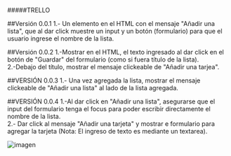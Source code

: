 #####TRELLO

##Versión 0.0.1
1.- Un elemento en el HTML con el mensaje "Añadir una lista", que al dar click muestre un input y un botón (formulario) para que el usuario ingrese el nombre de la lista.  

##Versión 0.0.2
1.-Mostrar en el HTML, el texto ingresado al dar click en el botón de "Guardar" del formulario (como si fuera título de la lista).  
2.-Debajo del título, mostrar el mensaje clickeable de "Añadir una tarjea".  

##VERSIÓN 0.0.3
1.- Una vez agregada la lista, mostrar el mensaje clickeable de "Añadir una lista" al lado de la lista agregada.  

##VERSIÓN 0.0.4
1.-Al dar click en "Añadir una lista", asegurarse que el input del formulario tenga el focus para poder escribir directamente el nombre de la lista.  
2.- Dar click al mensaje "Añadir una tarjeta" y mostrar e formulario para agregar la tarjeta (Nota: El ingreso de texto es mediante un textarea).  

![imagen](http://i67.tinypic.com/qz1yk8.png)
